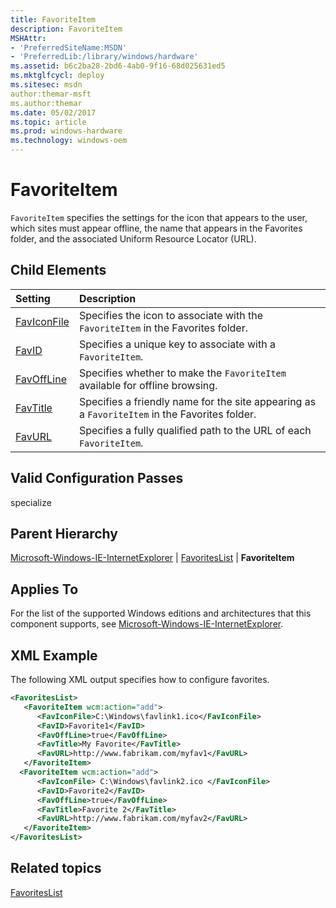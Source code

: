 ```yaml
---
title: FavoriteItem
description: FavoriteItem
MSHAttr:
- 'PreferredSiteName:MSDN'
- 'PreferredLib:/library/windows/hardware'
ms.assetid: b6c2ba28-2bd6-4ab0-9f16-68d025631ed5
ms.mktglfcycl: deploy
ms.sitesec: msdn
author:themar-msft
ms.author:themar
ms.date: 05/02/2017
ms.topic: article
ms.prod: windows-hardware
ms.technology: windows-oem
---
```

# FavoriteItem

`FavoriteItem` specifies the settings for the icon that appears to the user, which sites must appear offline, the name that appears in the Favorites folder, and the associated Uniform Resource Locator (URL).

## Child Elements

| Setting                 | Description                                                                           |
|:------------------------|:--------------------------------------------------------------------------------------|
| [FavIconFile](microsoft-windows-ie-internetexplorer-favoriteslist-favoriteitem-faviconfile.md) | Specifies the icon to associate with the <code>FavoriteItem</code> in the Favorites folder. |
| [FavID](microsoft-windows-ie-internetexplorer-favoriteslist-favoriteitem-favid.md) | Specifies a unique key to associate with a <code>FavoriteItem</code>. |
| [FavOffLine](microsoft-windows-ie-internetexplorer-favoriteslist-favoriteitem-favoffline.md) | Specifies whether to make the <code>FavoriteItem</code> available for offline browsing. |
| [FavTitle](microsoft-windows-ie-internetexplorer-favoriteslist-favoriteitem-favtitle.md) | Specifies a friendly name for the site appearing as a <code>FavoriteItem</code> in the Favorites folder. |
| [FavURL](microsoft-windows-ie-internetexplorer-favoriteslist-favoriteitem-favurl.md) | Specifies a fully qualified path to the URL of each <code>FavoriteItem</code>. |

## Valid Configuration Passes

specialize

## Parent Hierarchy

[Microsoft-Windows-IE-InternetExplorer](microsoft-windows-ie-internetexplorer.md) | [FavoritesList](microsoft-windows-ie-internetexplorer-favoriteslist.md) | **FavoriteItem**

## Applies To

For the list of the supported Windows editions and architectures that this component supports, see [Microsoft-Windows-IE-InternetExplorer](microsoft-windows-ie-internetexplorer.md).

## XML Example

The following XML output specifies how to configure favorites.

```XML
<FavoritesList>
   <FavoriteItem wcm:action="add">
      <FavIconFile>C:\Windows\favlink1.ico</FavIconFile>
      <FavID>Favorite1</FavID>
      <FavOffLine>true</FavOffLine>
      <FavTitle>My Favorite</FavTitle>
      <FavURL>http://www.fabrikam.com/myfav1</FavURL>
   </FavoriteItem>
  <FavoriteItem wcm:action="add">
      <FavIconFile> C:\Windows\favlink2.ico </FavIconFile>
      <FavID>Favorite2</FavID>
      <FavOffLine>true</FavOffLine>
      <FavTitle>Favorite 2</FavTitle>
      <FavURL>http://www.fabrikam.com/myfav2</FavURL>
   </FavoriteItem>
</FavoritesList>
```

## Related topics

[FavoritesList](microsoft-windows-ie-internetexplorer-favoriteslist.md)
